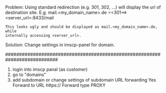 Problem:
    Using standard redirection (e.g. 301, 302, ...) will display the url
    of destination site.
    E.g. mail.<my_domain_name>.de ==301==> <server_url>:8433/mail

    This looks ugly and should be displayed as mail.<my_domain_name>.de, while
    internally accessing <server_url>.

Solution:
    Change settings in imscp-panel for domain.

###########################################################################

1. login into imscp panal (as customer)
2. go to "domains"
3. add subdomain or change settings of subdomain
    URL forwarding    Yes
    Forward to URL    https://   <server-url>
    Forward type      PROXY
